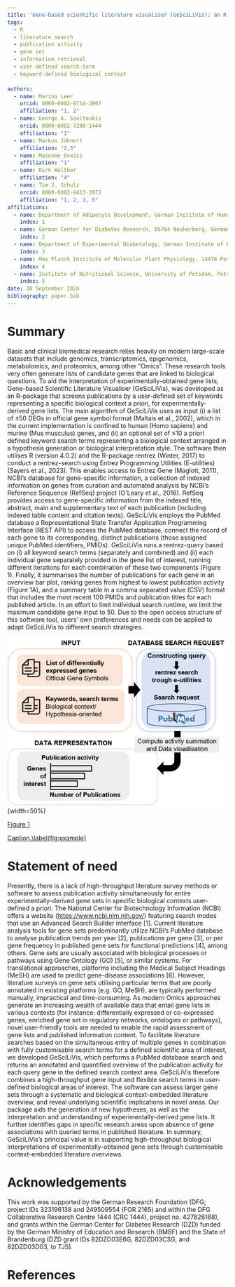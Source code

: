 ```yaml
---
title: 'Gene-based scientific literature visualiser (GeSciLiVis): an R package for interrogating published literature for experimentally-derived gene lists within a priori user-defined biological context'
tags:
  - R
  - literature search
  - publication activity
  - gene set
  - information retrieval
  - user-defined search-term
  - keyword-defined biological context

authors:
  - name: Marina Leer
    orcid: 0000-0002-8714-2807
    affiliation: "1, 2"
  - name: George A. Soultoukis
    orcid: 0000-0002-7290-1444
    affiliation: "1" 
  - name: Markus Jähnert
    affiliation: "2,3" 
  - name: Masoome Oveisi
    affiliation: "1"
  - name: Dirk Walther
    affiliation: "4"
  - name: Tim J. Schulz
    orcid: 0000-0002-8413-3972
    affiliation: "1, 2, 3, 5"
affiliations:
  - name: Department of Adipocyte Development, German Institute of Human Nutrition Potsdam-Rehbrücke, 14558 Nuthetal, Germany
    index: 1
  - name: German Center for Diabetes Research, 85764 Neuherberg, Germany
    index: 2
  - name: Department of Experimental Diabetology, German Institute of Human Nutrition Potsdam-Rehbrücke, 14558 Nuthetal, Germany
    index: 3
  - name: Max Planck Institute of Molecular Plant Physiology, 14476 Potsdam, Germany
    index: 4
  - name: Institute of Nutritional Science, University of Potsdam, Potsdam-Rehbrücke, 14558 Nuthetal, Germany
    index: 5
date: 30 September 2024
bibliography: paper.bib
---
```


# Summary

Basic and clinical biomedical research relies heavily on modern large-scale datasets that include genomics, transcriptomics, epigenomics, metabolomics, and proteomics, among other “Omics”. These research tools very often generate lists of candidate genes that are linked to biological questions. To aid the interpretation of experimentally-obtained gene lists, Gene-based Scientific Literature Visualiser (GeSciLiVis), was developed as an R-package that screens publications by a user-defined set of keywords representing a specific biological context a priori, for experimentally-derived gene lists.
The main algorithm of GeSciLiVis uses as input (i) a list of ≤50 DEGs in official gene symbol format (Maltais et al., 2002), which in the current implementation is confined to human (Homo sapiens) and murine (Mus musculus) genes, and (ii) an optional set of ≤10 a priori defined keyword search terms representing a biological context arranged in a hypothesis generation or biological interpretation style. The software then utilises R (version 4.0.2) and the R-package rentrez (Winter, 2017) to conduct a rentrez-search using Entrez Programming Utilities (E-utilities) (Sayers et al., 2023). This enables access to Entrez Gene (Maglott, 2011), NCBI’s database for gene-specific information, a collection of indexed information on genes from curation and automated analysis by NCBI’s Reference Sequence (RefSeq) project (O'Leary et al., 2016). RefSeq provides access to gene-specific information from the indexed title, abstract, main and supplementary text of each publication (including indexed table content and citation texts). GeSciLiVis employs the PubMed database a Representational State Transfer Application Programming Interface (REST API) to access the PubMed database, connect the record of each gene to its corresponding, distinct publications (those assigned unique PubMed identifiers, PMIDs). GeSciLiVis runs a rentrez-query based on (i) all keyword search terms (separately and combined) and (ii) each individual gene separately provided in the gene list of interest, running different iterations for each combination of these two components (Figure 1). Finally, it summarises the number of publications for each gene in an overview bar plot, ranking genes from highest to lowest publication activity (Figure 1A), and a summary table in a comma separated value (CSV) format that includes the most recent 100 PMIDs and publication titles for each published article. In an effort to limit individual search runtime, we limit the maximum candidate gene input to 50. Due to the open access structure of this software tool, users’ own preferences and needs can be applied to adapt GeSciLiVis to different search strategies. 

<p align="center">

![GeSciLiVis](Picture1a.png){width=50%}


[Figure 1](https://github.com/marina-leer/GeSciLiVis/blob/main/figures/Picture1a.png "Schematic overview of GeSciLiVis’ processing workflow: GeSciLiVis runs a rentrez-query based on all sets of keywords/search terms and each gene entered in a gene list. The R-package then uses the access to NCBI’s PubMed database via a Representational State Transfer Application Programming Interface (REST API). Computing the summation over the publication activity, GeSciLiVis visualises for every gene of interest the number of detected publications, ranked by publication numbers in a bar plot.")

[Caption.\label{fig:example}](https://github.com/marina-leer/GeSciLiVis/blob/main/figures/Picture1a.png)

<!--- Figures can be included like this:
![Caption for example figure.\label{fig:example}](figure.png)
and referenced from text using \autoref{fig:example}.
Figure sizes can be customized by adding an optional second parameter:
![Caption for example figure.](figure.png){ width=20% }

-->



# Statement of need
Presently, there is a lack of high-throughput literature survey methods or software to assess publication activity simultaneously for entire experimentally-derived gene sets in specific biological contexts user-defined a priori. The National Center for Biotechnology Information (NCBI) offers a website (https://www.ncbi.nlm.nih.gov/) featuring search modes that use an Advanced Search Builder interface [1]. Current literature analysis tools for gene sets predominantly utilize NCBI’s PubMed database to analyse publication trends per year [2], publications per gene [3], or per gene frequency in published gene sets for functional predictions [4], among others. Gene sets are usually associated with biological processes or pathways using Gene Ontology (GO) [5], or similar systems. For translational approaches, platforms including the Medical Subject Headings (MeSH) are used to predict gene-disease associations [6]. However, literature surveys on gene sets utilising particular terms that are poorly annotated in existing platforms (e.g. GO, MeSH), are typically performed manually, impractical and time-consuming. As modern Omics approaches generate an increasing wealth of available data that entail gene lists in various contexts (for instance: differentially expressed or co-expressed genes, enriched gene set in regulatory networks, ontologies or pathways), novel user-friendly tools are needed to enable the rapid assessment of gene lists and published information content.
To facilitate literature searches based on the simultaneous entry of multiple genes in combination with fully customisable search terms for a defined scientific area of interest, we developed GeSciLiVis, which performs a PubMed database search and returns an annotated and quantified overview of the publication activity for each query gene in the defined search context area. GeSciLiVis therefore combines a high-throughput gene input and flexible search terms in user-defined biological areas of interest. The software can assess larger gene sets through a systematic and biological context-embedded literature overview, and reveal underlying scientific implications in novel areas. Our package aids the generation of new hypotheses, as well as the interpretation and understanding of experimentally-derived gene lists. It further identifies gaps in specific research areas upon absence of gene associations with queried terms in published literature. In summary, GeSciLiVis’s principal value is in supporting high-throughput biological interpretations of experimentally-obtained gene sets through customisable context-embedded literature overviews.

# Acknowledgements

This work was supported by the German Research Foundation (DFG; project IDs 323196138 and 249509554 (FOR 2165) and within the DFG Collaborative Research Centre 1444 (CRC 1444), project no. 427826188), and grants within the German Center for Diabetes Research (DZD) funded by the German Ministry of Education and Research (BMBF) and the State of Brandenburg (DZD grant IDs 82DZD03E6G, 82DZD03C3G, and 82DZD03D03, to TJS).

# References

